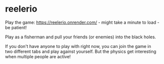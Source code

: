 # reelerio
 
Play the game: https://reelerio.onrender.com/ - might take a minute to load - be patient!

Play as a fisherman and pull your friends (or enemies) into the black holes.

If you don't have anyone to play with right now, you can join the game in two different tabs and play against yourself. But the physics get interesting when multiple people are active!

